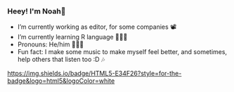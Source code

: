 ### Heey! I'm Noah🌱


- I’m currently working as editor, for some companies 📽
- I’m currently learning R language 👨🏻‍💻
- Pronouns: He/him 👨🏻‍🎤
- Fun fact: I make some music to make myself feel better, and sometimes, help others that listen too :D 🎶

https://img.shields.io/badge/HTML5-E34F26?style=for-the-badge&logo=html5&logoColor=white
